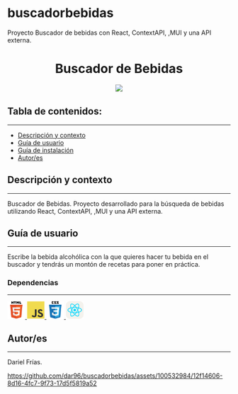 # buscadorbebidas
Proyecto Buscador de bebidas con React, ContextAPI, ,MUI y una API externa.

<h1 align="center"> Buscador de Bebidas</h1>
<p align="center"><img src="[https://github.com/dar96/buscadorbebidas/assets/100532984/29932c53-949c-4fe2-bbc3-006d71eeb34a]"/></p> 

## Tabla de contenidos:
---

- [Descripción y contexto](#descripción-y-contexto)
- [Guía de usuario](#guía-de-usuario)
- [Guía de instalación](#guía-de-instalación)
- [Autor/es](#autores)



## Descripción y contexto
---
Buscador de Bebidas. Proyecto desarrollado para la búsqueda de bebidas utilizando React, ContextAPI, ,MUI y una API externa.

## Guía de usuario
---
Escribe la bebida alcohólica con la que quieres hacer tu bebida en el buscador y tendrás un montón de recetas para poner en práctica.

### Dependencias
---
<a href="https://www.w3.org/html/" target="_blank" rel="noreferrer"> <img src="https://raw.githubusercontent.com/devicons/devicon/master/icons/html5/html5-original-wordmark.svg" alt="html5" width="40" height="40"/> </a> <a href="https://developer.mozilla.org/en-US/docs/Web/JavaScript" target="_blank" rel="noreferrer"> <img src="https://raw.githubusercontent.com/devicons/devicon/master/icons/javascript/javascript-original.svg" alt="javascript" width="40" height="40"/> </a> <a href="https://www.w3schools.com/css/" target="_blank" rel="noreferrer"> <img src="https://raw.githubusercontent.com/devicons/devicon/master/icons/css3/css3-original-wordmark.svg" alt="css3" width="40" height="40"/> </a>
<a href="https://react.dev" target="_blank" rel="noreferrer"> <img src="https://github.com/tandpfun/skill-icons/blob/main/icons/React-Light.svg" alt="React" width="40" height="40"/> </a></p>
## Autor/es
---
Dariel Frías.


https://github.com/dar96/buscadorbebidas/assets/100532984/12f14606-8d16-4fc7-9f73-17d5f5819a52


